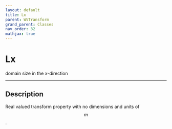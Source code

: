 ```yaml
---
layout: default
title: Lx
parent: WVTransform
grand_parent: Classes
nav_order: 32
mathjax: true
---
```


#  Lx

domain size in the x-direction


---

## Description
Real valued transform property with no dimensions and units of $$m$$.

